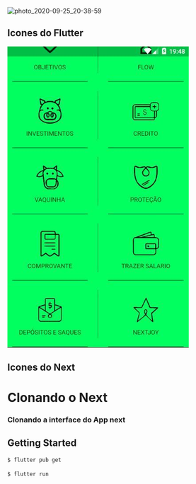 

![photo_2020-09-25_20-38-59](https://user-images.githubusercontent.com/32718131/94324420-33480780-ff70-11ea-98a6-3b267d893576.jpg)



## Icones do Flutter 



![icones_next.jpg](https://github.com/adrian7123/clonando_next/blob/master/next/preview/icones_next.jpg)



## Icones do Next



# Clonando o Next
### Clonando a interface do App next

## Getting Started

```
$ flutter pub get

$ flutter run
```
